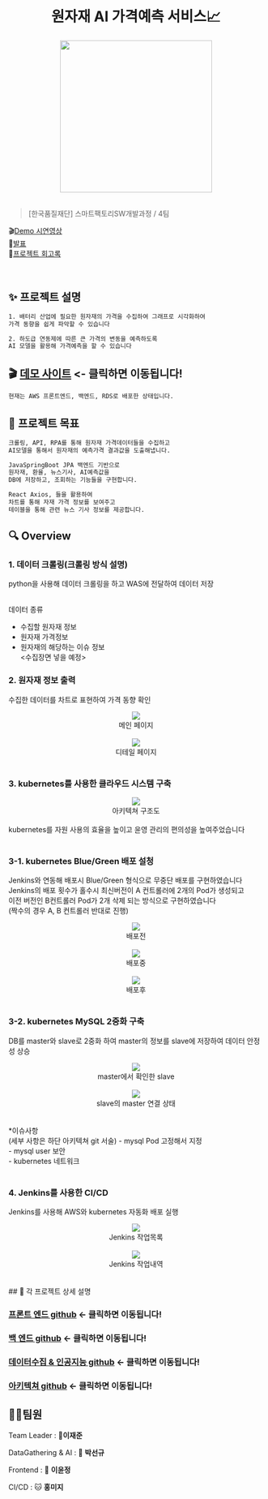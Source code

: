 <h1 align="center">원자재 AI 가격예측 서비스📈</h1>

<center>
    <div align="center">
    <img src="./img/alice.jpeg" width="300" height="300" align="center"/>
    </div>
</center><br>

> [한국품질재단] 스마트팩토리SW개발과정 / 4팀

🎬[Demo 시연영상](https://www.youtube.com/watch?v=dhMrKTwNI8U&lc=UgzCJR3WxkvsckRyyO94AaABAg&ab_channel=%EB%94%B0%EB%9D%BC%ED%95%98%EB%A9%B4%EC%84%9C%EB%B0%B0%EC%9A%B0%EB%8A%94IT)  
🎤[발표](https://www.youtube.com/watch?v=dhMrKTwNI8U&lc=UgzCJR3WxkvsckRyyO94AaABAg&ab_channel=%EB%94%B0%EB%9D%BC%ED%95%98%EB%A9%B4%EC%84%9C%EB%B0%B0%EC%9A%B0%EB%8A%94IT)  
📃[프로젝트 회고록](https://www.notion.so/181f1c9f0b934274872cd3b3ee33efea?v=cefab15e2b3f48aab3d15455fdf8b45a)

<br>

## ✨ 프로젝트 설명

```sh
1. 배터리 산업에 필요한 원자재의 가격을 수집하여 그래프로 시각화하여
가격 동향을 쉽게 파악할 수 있습니다

2. 하도급 연동제에 따른 큰 가격의 변동을 예측하도록
AI 모델을 활용해 가격예측을 할 수 있습니다
```

## 🎬 [데모 사이트](http://3.39.23.184/) <- 클릭하면 이동됩니다!

```sh
현재는 AWS 프론트엔드, 백엔드, RDS로 배포한 상태입니다.
```

## 📌 프로젝트 목표

```sh
크롤링, API, RPA를 통해 원자재 가격데이터들을 수집하고
AI모델을 통해서 원자재의 예측가격 결과값을 도출해냅니다.

JavaSpringBoot JPA 백엔드 기반으로
원자재, 환율, 뉴스기사, AI예측값을
DB에 저장하고, 조회하는 기능들을 구현합니다.

React Axios, 들을 활용하여
차트를 통해 자재 가격 정보를 보여주고
테이블을 통해 관련 뉴스 기사 정보를 제공합니다.
```

## 🔍 Overview

### 1. 데이터 크롤링(크롤링 방식 설명)

<center>
    <!-- <img src="./img/pic2.png" /> -->
</center>
python을 사용해 데이터 크롤링을 하고 WAS에 전달하여 데이터 저장

<br>데이터 종류

- 수집할 원자재 정보<br>
- 원자재 가격정보<br>
- 원자재의 해당하는 이슈 정보<br>
  <수집장면 넣을 예정>
  <br>

### 2. 원자재 정보 출력

수집한 데이터를 차트로 표현하여 가격 동향 확인

<center>
    <img src="./img/메인_02.png" />
    <div align="center">메인 페이지</div>
    <br>
    <img src="./img/메인_01.png" />
    <div align="center">디테일 페이지</div>
</center>

<br>

### 3. kubernetes를 사용한 클라우드 시스템 구축

<center>
    <img src="./img/아키텍쳐 구조도.png" />
    <div align="center">아키텍쳐 구조도</div>
</center>
<br>
kubernetes를 자원 사용의 효율을 높이고 윤영 관리의 편의성을 높여주었습니다<br>

<br>

### 3-1. kubernetes Blue/Green 배포 설청

Jenkins와 연동해 배포시 Blue/Green 형식으로 무중단 배포를 구현하였습니다<br>
Jenkins의 배포 횟수가 홀수시 최신버전이 A 컨트롤러에 2개의 Pod가 생성되고<br>
이전 버전인 B컨트롤러 Pod가 2개 삭제 되는 방식으로 구현하였습니다<br>
(짝수의 경우 A, B 컨트롤러 반대로 진행)

<center>
    <img src="./img/blue_green_03.png" />
    <div align="center">배포전</div>
    <br>
    <img src="./img/blue_green_01.png" />
    <div align="center">배포중</div>
    <br>
    <img src="./img/blue_green_02.png" />
    <div align="center">배포후</div>
</center>
<br>

### 3-2. kubernetes MySQL 2중화 구축

DB를 master와 slave로 2중화 하여 master의 정보를 slave에 저장하여 데이터 안정성 상승

<center>
    <img src="./img/k8s_db_01.png" />
    <div align="center">master에서 확인한 slave</div>
    <br>
    <img src="./img/k8s_db_02.png" />
    <div align="center">slave의 master 연결 상태</div>
    <br>
</center>
<br>
*이슈사항<br>(세부 사항은 하단 아키텍쳐 git 서술)
- mysql Pod 고정해서 지정<br>
- mysql user 보안<br>
- kubernetes 네트워크<br>

<br>

### 4. Jenkins를 사용한 CI/CD

Jenkins를 사용해 AWS와 kubernetes 자동화 배포 실행

<center>
    <img src="./img/Jenkins_1.PNG" />
    <div align="center">Jenkins 작업목록</div>
    <br>
    <img src="./img/Jenkins_2.png" />
    <div align="center">Jenkins 작업내역</div>
</center>
<center>
    
</center>
 <br>
<br>
## 🔧 각 프로젝트 상세 설명

### [프론트 엔드 github](https://github.com/Resource-Predicters/Front_End) <- 클릭하면 이동됩니다!

### [백 엔드 github](https://github.com/Resource-Predicters/Back_End) <- 클릭하면 이동됩니다!

### [데이터수집 & 인공지능 github](https://github.com/Resource-Predicters/Data) <- 클릭하면 이동됩니다!

### [아키텍쳐 github](https://github.com/Resource-Predicters/Data) <- 클릭하면 이동됩니다!

## 🤼‍♂️팀원

Team Leader : 🐯**이재준**

DataGathering & AI : 🐶 **박선규**

Frontend : 🐺 **이윤정**

CI/CD : 🐱 **홍미지**
